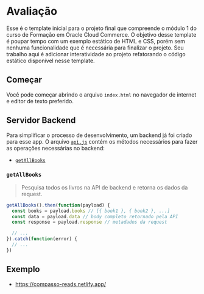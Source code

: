 # Avaliação

Esse é o template inicial para o projeto final que compreende o módulo 1 do curso de Formação em Oracle Cloud Commerce. O objetivo desse template é poupar tempo com um exemplo estático de HTML e CSS, porém sem nenhuma funcionalidade que é necessária para finalizar o projeto. Seu trabalho aqui é adicionar interatividade ao projeto refatorando o código estático disponível nesse template.
## Começar

Você pode começar abrindo o arquivo `index.html` no navegador de internet e editor de texto preferido.

## Servidor Backend

Para simplificar o processo de desenvolvimento, um backend já foi criado para esse app. O arquivo [`api.js`](api.js) contém os métodos necessários para fazer as operações necessárias no backend:

* [`getAllBooks`](#getAllBooks)

### `getAllBooks`

> Pesquisa todos os livros na API de backend e retorna os dados da request.

```jsx
getAllBooks().then(function(payload) {
  const books = payload.books // [{ book1 }, { book2 }, ...]
  const data = payload.data // body completo retornado pela API
  const response = payload.response // metadados da request

  // ...
}).catch(function(error) {
  // ...
})
```

## Exemplo

 - https://compasso-reads.netlify.app/
